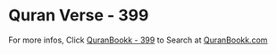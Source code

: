 # Quran Verse - 399 

For more infos, Click [QuranBookk - 399](https://www.quranbookk.com/quran/search?q=399) to Search at [QuranBookk.com](http://quranbookk.com/)